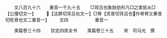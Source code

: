 <!-- { "loadSidebar": true } -->
　　文八百九十六　　重音一千九十五
　　□背吕也象胁肋形凡□之类皆从□【公懐切文一】
　　【沽罪切背吕也文一】□脊【资昔切背吕也作脊脊又秦昔切死骨也文二重音一】
　　文四　　　　　　重音一





　　类篇卷三十四
　　钦定四库全书
　　类篇卷三十五
　　宋　司马光　撰
